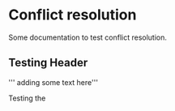 # Conflict resolution

Some documentation to test conflict resolution.

## Testing Header

''' adding some text here'''

Testing the 